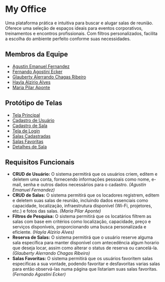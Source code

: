 # My Office
Uma plataforma prática e intuitiva para buscar e alugar salas de reunião. Oferece uma seleção de espaços ideais para eventos corporativos, treinamentos e encontros profissionais. Com filtros personalizados, facilita a escolha do ambiente perfeito conforme suas necessidades.

## Membros da Equipe
- [Agustin Emanuel Fernandez](https://github.com/agustindefino22) 
- [Fernando Agostini Ecker](https://github.com/ecker91) 
- [Glauberty Alerrando Chagas Ribeiro](https://github.com/Alerrandoribeiro) 
- [Hayla Alzirio Alves](https://github.com/hayla00) 
- [Maria Pilar Aponte](https://github.com/pilaraponte)

## Protótipo de Telas
- [Tela Principal](prototipo-telas/tela-principal.jpeg)
- [Cadastro de Usuário](prototipo-telas/cadastro-usuario.jpeg)
- [Cadastro de Sala](prototipo-telas/cadastro-sala.jpeg)
- [Tela de Login](prototipo-telas/login.jpeg)
- [Salas Cadastradas](prototipo-telas/salas-cadastradas.jpeg)
- [Salas Favoritas](prototipo-telas/salas-favoritas.jpg)
- [Detalhes de Sala](prototipo-telas/reserva-de-sala.jpg)

## Requisitos Funcionais

- **CRUD de Usuário:** O sistema permitirá que os usuários criem, editem e deletem uma conta, fornecendo informações pessoais como nome, e-mail, senha e outros dados necessários para o cadastro. *(Agustin Emanuel Fernandez)*
- **CRUD de Salas:** O sistema permitirá que os locadores registrem, editem e deletem suas salas de reunião, incluindo dados essenciais como capacidade, localização, infraestrutura disponível (Wi-Fi, projetores, etc.) e fotos das salas. *(Maria Pilar Aponte)*
- **Filtros de Pesquisa:** O sistema permitirá que os locatários filtrem as salas com base em critérios como localização, capacidade, preço e serviços disponíveis, proporcionando uma busca personalizada e eficiente. *(Hayla Alzirio Alves)*
- **Reserva de Salas:** O sistema permitirá que o usuário reserve alguma sala específica para manter disponível com antecedência algum horario que deseja locar, assim como alterar o status de reserva ou cancelá-la. *(Glauberty Alerrando Chagas Ribeiro)*
- **Salas Favoritas:** O sistema permitirá que os usuários favoritem salas especificas a sua vontade, podendo favoritar e desfavoritas varias salas para então observá-las numa página que listariam suas salas favoritas. *(Fernando Agostini Ecker)*